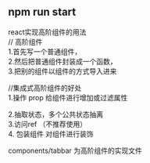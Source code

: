 ## npm run start
react实现高阶组件的用法<br/>
// 高阶组件<br/>
1.首先写一个普通组件，<br/>
2.然后把普通组件封装成一个函数，<br/>
3.把别的组件以组件的方式导入进来<br/>


//集成式高阶组件的好处 <br/>
1.操作 prop  给组件进行增加或过滤属性<br/>

2.抽取状态，多个公共状态抽离<br/>
3.访问ref （不推荐使用）<br/>
4. 包装组件 对组件进行装饰<br/>

<!-- export default (title) => WrappedComponent => class A extends component {
    refc(instance){
      // instance.getName&&alert(instance.getName())	
    }
    constructor(props) {
    	super(props)
    	this.state = {
    		value:''
    	}
    }
    onInputChange = (e) => {
        this.setState({
        	value:e.target.value
        })
    }
    render() {

    	const { age,...otherProps } = this.props
    	const newProps = {
    		value:this.state.value,
    		onInput:this.onInputChange,
    	}
    	return (
          <div>
            <WrappedComponent  sex={'男'} {...otherProps} {...newProps}></WrappedComponent>
          </div>
    	)
    }

} -->

components/tabbar 为高阶组件的实现文件

